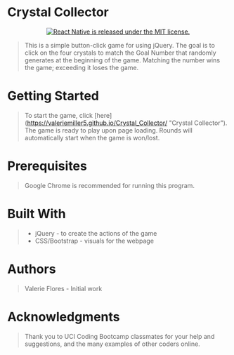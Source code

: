 # Crystal Collector
<p align="center">
    <a href="">
        <img src="https://img.shields.io/badge/license-MIT-blue.svg" alt="React Native is released under the MIT license." />
    </a>
</p>

> This is a simple button-click game for using jQuery.  The goal is to click on the four crystals to match the Goal Number that randomly generates at the beginning of the game.  Matching the number wins the game; exceeding it loses the game.

# Getting Started
> To start the game, click [here] (https://valeriemiller5.github.io/Crystal_Collector/ "Crystal Collector"). The game is ready to play upon page loading.  Rounds will automatically start when the game is won/lost.

# Prerequisites
> Google Chrome is recommended for running this program.

# Built With
> + jQuery - to create the actions of the game
> + CSS/Bootstrap - visuals for the webpage

# Authors
> Valerie Flores - Initial work

# Acknowledgments
> Thank you to UCI Coding Bootcamp classmates for your help and suggestions, and the many examples of other coders online.